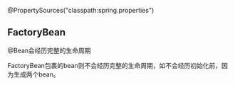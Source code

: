 @PropertySources("classpath:spring.properties")



## FactoryBean

@Bean会经历完整的生命周期

FactoryBean包裹的bean则不会经历完整的生命周期，如不会经历初始化前，因为生成两个bean。

